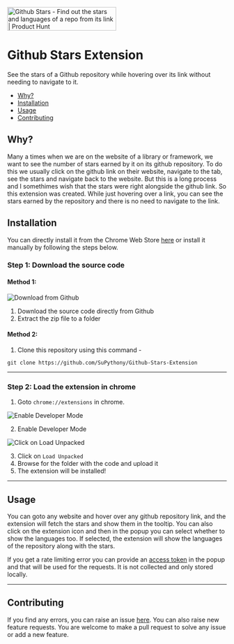 <a href="https://www.producthunt.com/posts/github-stars-2?utm_source=badge-featured&utm_medium=badge&utm_souce=badge-github&#0045;stars&#0045;2" target="_blank"><img src="https://api.producthunt.com/widgets/embed-image/v1/featured.svg?post_id=351360&theme=light" alt="Github&#0032;Stars - Find&#0032;out&#0032;the&#0032;stars&#0032;and&#0032;languages&#0032;of&#0032;a&#0032;repo&#0032;from&#0032;its&#0032;link | Product Hunt" style="width: 250px; height: 54px;" width="250" height="54" /></a>

# Github Stars Extension

See the stars of a Github repository while hovering over its link without needing to navigate to it.

- <a href="#why">Why?</a>
- <a href="#installation">Installation</a>
- <a href="#usage">Usage</a>
- <a href="#contributing">Contributing</a>


## Why?

Many a times when we are on the website of a library or framework, we want to see the number of stars earned by it on its github repository. To do this we usually click on the github link on their website, navigate to the tab, see the stars and navigate back to the website. But this is a long process and I somethimes wish that the stars were right alongside the github link. So this extension was created. While just hovering over a link, you can see the stars earned by the repository and there is no need to navigate to the link.

## Installation

You can directly install it from the Chrome Web Store [here](https://chrome.google.com/webstore/detail/github-stars/gppcomlihamjbakpnjafgmolpieofdmm) or install it manually by following the steps below.

### Step 1: Download the source code

#### Method 1:

![Download from Github](https://user-images.githubusercontent.com/67601246/150910674-61ad2887-44ce-4758-ad77-4570fdbe83d4.JPG)
1. Download the source code directly from Github
2. Extract the zip file to a folder

#### Method 2:

1. Clone this repository using this command - 
```
git clone https://github.com/SuPythony/Github-Stars-Extension
```
---
### Step 2: Load the extension in chrome

1. Goto `chrome://extensions` in chrome.

![Enable Developer Mode](https://user-images.githubusercontent.com/67601246/150910697-3f1215da-6806-4e99-a587-22fe0bb38810.png)

2. Enable Developer Mode

![Click on Load Unpacked](https://user-images.githubusercontent.com/67601246/150910727-5c46186a-7677-4d67-b146-56664c72b971.JPG)

3. Click on `Load Unpacked`
4. Browse for the folder with the code and upload it
5. The extension will be installed!

---

## Usage

You can goto any website and hover over any github repository link, and the extension will fetch the stars and show them in the tooltip. You can also click on the extension icon and then in the popup you can select whether to show the languages too. If selected, the extension will show the languages of the repository along with the stars.

If you get a rate limiting error you can provide an [access token](https://docs.github.com/en/authentication/keeping-your-account-and-data-secure/creating-a-personal-access-token) in the popup and that will be used for the requests. It is not collected and only stored locally.

---

## Contributing

If you find any errors, you can raise an issue [here](https://github.com/SuPythony/Github-Stars-Extension/issues). You can also raise new feature requests. You are welcome to make a pull request to solve any issue or add a new feature.
